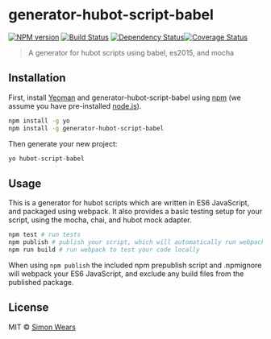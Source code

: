 # generator-hubot-script-babel 
[![NPM version][npm-image]][npm-url] [![Build Status][travis-image]][travis-url] [![Dependency Status][daviddm-image]][daviddm-url][![Coverage Status][coveralls-image]][coveralls-url]
> A generator for hubot scripts using babel, es2015, and mocha

## Installation

First, install [Yeoman](http://yeoman.io) and generator-hubot-script-babel using [npm](https://www.npmjs.com/) (we assume you have pre-installed [node.js](https://nodejs.org/)).

```bash
npm install -g yo
npm install -g generator-hubot-script-babel
```

Then generate your new project:

```bash
yo hubot-script-babel
```

## Usage
This is a generator for hubot scripts which are written in ES6 JavaScript, and packaged using webpack. It also provides a basic testing setup for your script, using the mocha, chai, and hubot mock adapter. 

```bash
npm test # run tests
npm publish # publish your script, which will automatically run webpack
npm run build # run webpack to test your code locally
```

When using `npm publish` the included npm prepublish script and .npmignore will webpack your ES6 JavaScript, and exclude any build files from the published package.


## License

MIT © [Simon Wears](https://github.com/munkyjunky)


[npm-image]: https://badge.fury.io/js/generator-hubot-script-babel.svg
[npm-url]: https://npmjs.org/package/generator-hubot-script-babel
[travis-image]: https://travis-ci.org/munkyjunky/generator-hubot-script-babel.svg?branch=master
[travis-url]: https://travis-ci.org/munkyjunky/generator-hubot-script-babel
[daviddm-image]: https://david-dm.org/munkyjunky/generator-hubot-script-babel.svg?theme=shields.io
[daviddm-url]: https://david-dm.org/munkyjunky/generator-hubot-script-babel
[coveralls-image]: https://coveralls.io/repos/github/munkyjunky/generator-hubot-script-babel/badge.svg?branch=feature/code-coverage
[coveralls-url]:https://coveralls.io/github/munkyjunky/generator-hubot-script-babel?branch=feature/code-coverage
